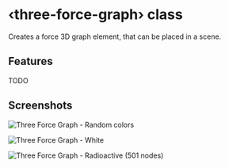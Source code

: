 # ‹three-force-graph› class


Creates a force 3D graph element, that can be placed in a scene. 

## Features

TODO

## Screenshots

![Three Force Graph - Random colors](../../demos/screenshots/20190226-three-force-graph.jpg)


![Three Force Graph - White](../../demos/screenshots/20190226-three-force-graph-white.jpg)


![Three Force Graph - Radioactive (501 nodes)](../../demos/screenshots/20190226-three-force-graph-radioactive.jpg)
